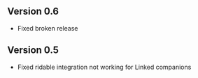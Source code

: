 ## Version 0.6
- Fixed broken release


## Version 0.5
- Fixed ridable integration not working for Linked companions

